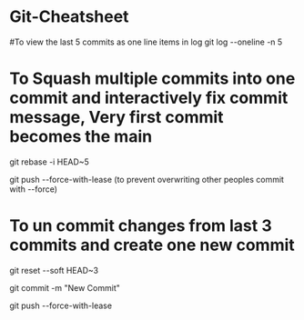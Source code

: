 # Git-Cheatsheet

#To view the last 5 commits as one line items in log
git log --oneline -n 5

# To Squash multiple commits into one commit and interactively fix commit message, Very first commit becomes the main
git rebase -i HEAD~5

git push --force-with-lease   (to prevent overwriting other peoples commit with --force)

# To un commit changes from last 3 commits and create one new commit
git reset --soft HEAD~3

git commit -m "New Commit"

git push --force-with-lease


